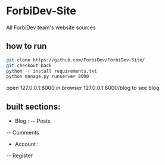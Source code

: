 # ForbiDev-Site
All ForbiDev team's website sources
 ## how to run
```bash
git clone https://github.com/ForbiDev/ForbiDev-Site/
git checkout back
python -r install requirements.txt
python manage.py runserver 8000
```
open 127.0.0.1:8000 in browser
127.0.0.1:8000/blog to see blog
## built sections:
- Blog :
-- Posts

-- Comments

- Account :

-- Register
